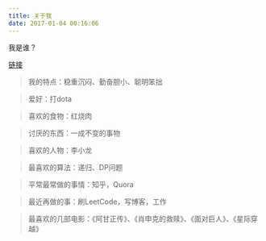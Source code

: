 ```yaml
---
title: 关于我
date: 2017-01-04 00:16:06
---
```


我是谁？

<a href="http://htmlpreview.github.io/?https://github.com/War3cdota/LQX-Wasu/blob/master/README.html">链接</a>

>我的特点：稳重沉闷、勤奋胆小、聪明笨拙

>爱好：打dota

>喜欢的食物：红烧肉

>讨厌的东西：一成不变的事物

>喜欢的人物：李小龙

>最喜欢的算法：递归、DP问题

>平常最常做的事情：知乎，Quora

>最近再做的事：刷LeetCode，写博客，工作

>最喜欢的几部电影：《阿甘正传》、《肖申克的救赎》、《面对巨人》、《星际穿越》